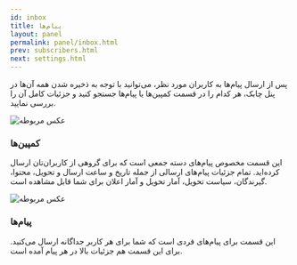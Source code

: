 ```yaml
---
id: inbox
title: پیام‌ها
layout: panel
permalink: panel/inbox.html
prev: subscribers.html
next: settings.html
---
```


پس از ارسال پیام‌ها به کاربران مورد نظر، می‌توانید با توجه به ذخیره شدن همه آن‌ها در پنل چابک، هر کدام را در قسمت کمپین‌ها یا پیام‌ها جستجو کنید و جزئیات کامل آن را بررسی نمایید.

![عکس مربوطه](http://uupload.ir/files/hdy2_messages.png)

### کمپین‌ها

این قسمت مخصوص پیام‌های دسته جمعی است که برای گروهی از کاربران‌تان ارسال کرده‌اید. تمام جزئیات پیام‌های ارسالی از جمله تاریخ و ساعت ارسال و تحویل، محتوا، گیرندگان، سیاست تحویل، آمار تحویل و آمار اعلان برای شما قابل مشاهده است. 

![عکس مربوطه](http://uupload.ir/files/08t_inbox.png)

### پیام‌ها

این قسمت برای پیام‌های فردی است که شما برای هر کاربر جداگانه ارسال می‌کنید. برای این قسمت هم جزئیات بالا در هر پیام آمده است.